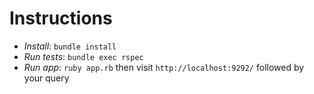 # Instructions

- *Install*: `bundle install`
- *Run tests*: `bundle exec rspec`
- *Run app*: `ruby app.rb` then visit `http://localhost:9292/` followed by your query